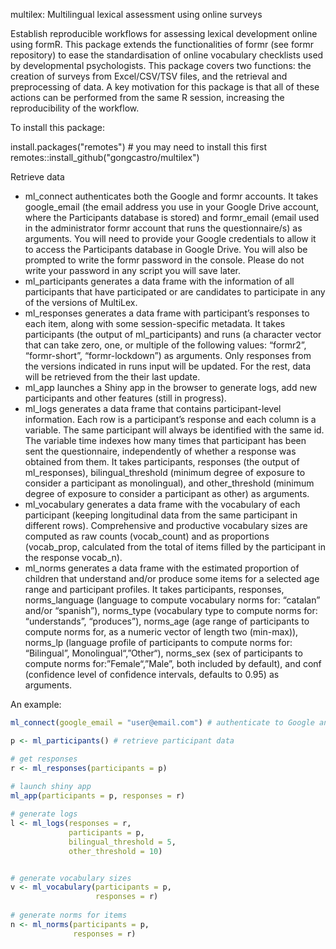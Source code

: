 multilex: Multilingual lexical assessment using online surveys

Establish reproducible workflows for assessing lexical development online using formR. This package extends the functionalities of formr (see formr repository) to ease the standardisation of online vocabulary checklists used by developmental psychologists. This package covers two functions: the creation of surveys from Excel/CSV/TSV files, and the retrieval and preprocessing of data. A key motivation for this package is that all of these actions can be performed from the same R session, increasing the reproducibility of the workflow.

To install this package:

install.packages("remotes") # you may need to install this first
remotes::install_github("gongcastro/multilex")

Retrieve data

- ml_connect authenticates both the Google and formr accounts. It takes google_email (the email address you use in your Google Drive account, where the Participants database is stored) and formr_email (email used in the administrator formr account that runs the questionnaire/s) as arguments. You will need to provide your Google credentials to allow it to access the Participants database in Google Drive. You will also be prompted to write the formr password in the console. Please do not write your password in any script you will save later.
- ml_participants generates a data frame with the information of all participants that have participated or are candidates to participate in any of the versions of MultiLex.
- ml_responses generates a data frame with participant’s responses to each item, along with some session-specific metadata. It takes participants (the output of ml_participants) and runs (a character vector that can take zero, one, or multiple of the following values: “formr2”, “formr-short”, “formr-lockdown”) as arguments. Only responses from the versions indicated in runs input will be updated. For the rest, data will be retrieved from the their last update.
- ml_app launches a Shiny app in the browser to generate logs, add new participants and other features (still in progress).
- ml_logs generates a data frame that contains participant-level information. Each row is a participant’s response and each column is a variable. The same participant will always be identified with the same id. The variable time indexes how many times that participant has been sent the questionnaire, independently of whether a response was obtained from them. It takes participants, responses (the output of ml_responses), bilingual_threshold (minimum degree of exposure to consider a participant as monolingual), and other_threshold (minimum degree of exposure to consider a participant as other) as arguments.
- ml_vocabulary generates a data frame with the vocabulary of each participant (keeping longitudinal data from the same participant in different rows). Comprehensive and productive vocabulary sizes are computed as raw counts (vocab_count) and as proportions (vocab_prop, calculated from the total of items filled by the participant in the response vocab_n).
- ml_norms generates a data frame with the estimated proportion of children that understand and/or produce some items for a selected age range and participant profiles. It takes participants, responses, norms_language (language to compute vocabulary norms for: “catalan” and/or “spanish”), norms_type (vocabulary type to compute norms for: “understands”, “produces”), norms_age (age range of participants to compute norms for, as a numeric vector of length two (min-max)), norms_lp (language profile of participants to compute norms for: “Bilingual”, Monolingual“,”Other“), norms_sex (sex of participants to compute norms for:”Female“,”Male”, both included by default), and conf (confidence level of confidence intervals, defaults to 0.95) as arguments.

An example:

```r
ml_connect(google_email = "user@email.com") # authenticate to Google and formr accounts

p <- ml_participants() # retrieve participant data

# get responses
r <- ml_responses(participants = p)
            
# launch shiny app              
ml_app(participants = p, responses = r)

# generate logs
l <- ml_logs(responses = r,
             participants = p,
             bilingual_threshold = 5,
             other_threshold = 10)


# generate vocabulary sizes
v <- ml_vocabulary(participants = p,
                   responses = r)
                            
# generate norms for items
n <- ml_norms(participants = p,
              responses = r)
```
